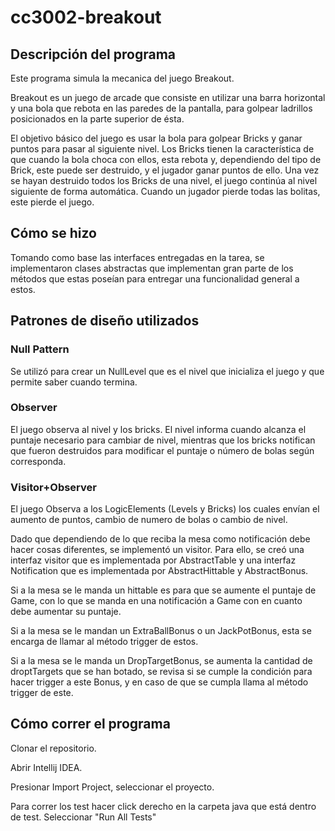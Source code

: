 # cc3002-breakout
## Descripción del programa
Este programa simula la mecanica del juego Breakout.

Breakout es un juego de arcade que consiste en utilizar una barra horizontal y una bola que rebota en las paredes de la pantalla, para golpear ladrillos posicionados en la parte superior de ésta.

El objetivo básico del juego es usar la bola para golpear Bricks y ganar puntos para pasar al siguiente nivel.
Los Bricks tienen la característica de que cuando la bola choca con ellos, esta rebota
y, dependiendo del tipo de Brick, este puede ser destruido, y el jugador ganar puntos de ello. Una
vez se hayan destruido todos los Bricks de una nivel, el juego continúa al nivel siguiente de forma
automática. Cuando un jugador pierde todas las bolitas, este pierde el juego.

## Cómo se hizo
Tomando como base las interfaces entregadas en la tarea, se implementaron clases abstractas que implementan gran parte de los métodos que estas poseían para entregar una funcionalidad general a estos.

## Patrones de diseño utilizados
### Null Pattern
Se utilizó para crear un NullLevel que es el nivel que inicializa el juego y que permite saber cuando termina.

### Observer
El juego observa al nivel y los bricks. El nivel informa cuando alcanza el puntaje necesario para cambiar de nivel, mientras que los bricks notifican que fueron destruidos para modificar el puntaje o número de bolas según corresponda.

### Visitor+Observer
El juego Observa a los LogicElements (Levels y Bricks) los cuales envían el aumento de puntos, cambio de numero de bolas o cambio de nivel.

Dado que dependiendo de lo que reciba la mesa como notificación debe hacer cosas diferentes, se implementó un visitor. Para ello, se creó una interfaz visitor que es implementada por AbstractTable y una interfaz Notification que es implementada por AbstractHittable y AbstractBonus.

Si a la mesa se le manda un hittable es para que se aumente el puntaje de Game, con lo que se manda en una notificación a Game con en cuanto debe aumentar su puntaje.

Si a la mesa se le mandan un ExtraBallBonus o un JackPotBonus, esta se encarga de llamar al método trigger de estos.

Si a la mesa se le manda un DropTargetBonus, se aumenta la cantidad de droptTargets que se han botado, se revisa si se cumple la condición para hacer trigger a este Bonus, y en caso de que se cumpla llama al método trigger de este.

## Cómo correr el programa
Clonar el repositorio.

Abrir Intellij IDEA.

Presionar Import Project, seleccionar el proyecto.

Para correr los test hacer click derecho en la carpeta java que está dentro de test. Seleccionar "Run All Tests"
